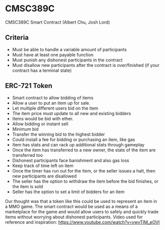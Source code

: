 # CMSC389C
CMSC389C Smart Contract (Albert Chu, Josh Lord)

## Criteria
* Must be able to handle a variable amount of participants
* Must have at least one payable function
* Must punish any dishonest participants in the contract
* Must disallow new participants after the contract is over/finished (if your contract has a terminal state)

## ERC-721 Token
* Smart contract to allow bidding of items
* Allow a user to put an item up for sale.
* Let multiple different users bid on the item
* The item price must update to all new and existing bidders
* Items would be bid with ether.
* Allow bidding or instant sell
* Minimum bid
* Transfer the winning bid to the highest bidder
* Could install a fee for bidding or purchasing an item, like gas
* Item has stats and can rack up additional stats through gameplay
* Once the item has transferred to a new owner, the stats of the item are transferred too
* Dishonest participants face banishment and also gas loss
* Keep track of time left on item
* Once the timer has run out for the item, or the seller issues a halt, then new participants are disallowed
* The seller has the option to withdraw the item before the bid finishes, or the item is sold
* Seller has the option to set a limit of bidders for an item

Our thought was that a token like this could be used to represent an item in a MMO game. The smart contract would be used as a means of a marketplace for the game and would allow users to safely and quickly trade items without worrying about dishonest participants. Video used for reference and inspiration: https://www.youtube.com/watch?v=ywvTIM_eOVI

